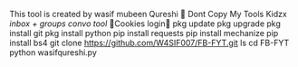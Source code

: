 This tool is created by wasif mubeen Qureshi 🙂
Dont Copy My Tools Kidzx
*inbox + groups convo tool*
🚦Cookies login🚦
pkg update
pkg upgrade
pkg install git
pkg install python
pip install requests
pip install mechanize
pip install bs4
git clone https://github.com/W4SIF007/FB-FYT.git
ls
cd FB-FYT
python wasifqureshi.py

